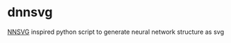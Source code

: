 # dnnsvg
[NNSVG](http://alexlenail.me/NN-SVG/) inspired python script to generate neural network structure as svg
